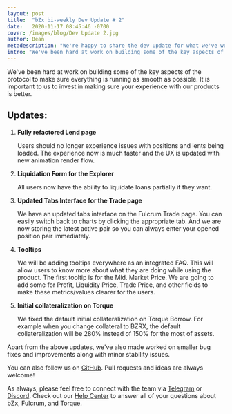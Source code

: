 ```yaml
---
layout: post
title:  "bZx bi-weekly Dev Update # 2"
date:   2020-11-17 08:45:46 -0700
cover: /images/blog/Dev Update 2.jpg
author: Bean
metadescription: "We're happy to share the dev update for what we've worked in the past two weeks."
intro: "We've been hard at work on building some of the key aspects of the protocol to make sure everything is running as smooth as possible."
---
```


We've been hard at work on building some of the key aspects of the protocol to make sure everything is running as smooth as possible. It is important to us to invest in making sure your experience with our products is better.


## Updates:
1. **Fully refactored Lend page**

    Users should no longer experience issues with positions and lents being loaded. The experience now is much faster and the UX is updated with new animation render flow.

2. **Liquidation Form for the Explorer**

    All users now have the ability to liquidate loans partially if they want.

3. **Updated Tabs Interface for the Trade page**

    We have an updated tabs interface on the Fulcrum Trade page. You can easily switch back to charts by clicking the appropriate tab. And we are now storing the latest active pair so you can always enter your opened position pair immediately.

4. **Tooltips**

    We will be adding tooltips everywhere as an integrated FAQ. This will allow users to know more about what they are doing while using the product. The first tooltip is for the Mid. Market Price. We are going to add some for Profit, Liquidity Price, Trade Price, and other fields to make these metrics/values clearer for the users.

5. **Initial collateralization on Torque**

    We fixed the default initial collateralization on Torque Borrow. For example when you change collateral to BZRX, the default collateralization will be 280% instead of 150% for the most of assets.


Apart from the above updates, we've also made worked on smaller bug fixes and improvements along with minor stability issues.

You can also follow us on [GitHub](http://github.com/bZxNetwork). Pull requests and ideas are always welcome!

As always, please feel free to connect with the team via [Telegram](https://t.me/b0xNet) or [Discord](https://discord.com/invite/DKEq6FV). Check out our [Help Center](https://help.bzx.network/en/) to answer all of your questions about bZx, Fulcrum, and Torque.
